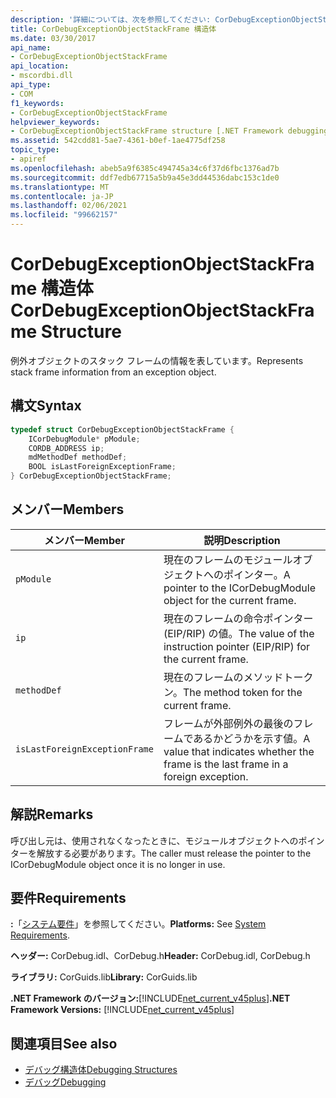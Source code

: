 ```yaml
---
description: '詳細については、次を参照してください: CorDebugExceptionObjectStackFrame 構造体'
title: CorDebugExceptionObjectStackFrame 構造体
ms.date: 03/30/2017
api_name:
- CorDebugExceptionObjectStackFrame
api_location:
- mscordbi.dll
api_type:
- COM
f1_keywords:
- CorDebugExceptionObjectStackFrame
helpviewer_keywords:
- CorDebugExceptionObjectStackFrame structure [.NET Framework debugging]
ms.assetid: 542cdd81-5ae7-4361-b0ef-1ae4775df258
topic_type:
- apiref
ms.openlocfilehash: abeb5a9f6385c494745a34c6f37d6fbc1376ad7b
ms.sourcegitcommit: ddf7edb67715a5b9a45e3dd44536dabc153c1de0
ms.translationtype: MT
ms.contentlocale: ja-JP
ms.lasthandoff: 02/06/2021
ms.locfileid: "99662157"
---
```

# <a name="cordebugexceptionobjectstackframe-structure"></a><span data-ttu-id="10409-103">CorDebugExceptionObjectStackFrame 構造体</span><span class="sxs-lookup"><span data-stu-id="10409-103">CorDebugExceptionObjectStackFrame Structure</span></span>

<span data-ttu-id="10409-104">例外オブジェクトのスタック フレームの情報を表しています。</span><span class="sxs-lookup"><span data-stu-id="10409-104">Represents stack frame information from an exception object.</span></span>  
  
## <a name="syntax"></a><span data-ttu-id="10409-105">構文</span><span class="sxs-lookup"><span data-stu-id="10409-105">Syntax</span></span>  
  
```cpp  
typedef struct CorDebugExceptionObjectStackFrame {  
    ICorDebugModule* pModule;  
    CORDB_ADDRESS ip;  
    mdMethodDef methodDef;  
    BOOL isLastForeignExceptionFrame;  
} CorDebugExceptionObjectStackFrame;  
```  
  
## <a name="members"></a><span data-ttu-id="10409-106">メンバー</span><span class="sxs-lookup"><span data-stu-id="10409-106">Members</span></span>  
  
|<span data-ttu-id="10409-107">メンバー</span><span class="sxs-lookup"><span data-stu-id="10409-107">Member</span></span>|<span data-ttu-id="10409-108">説明</span><span class="sxs-lookup"><span data-stu-id="10409-108">Description</span></span>|  
|------------|-----------------|  
|`pModule`|<span data-ttu-id="10409-109">現在のフレームのモジュールオブジェクトへのポインター。</span><span class="sxs-lookup"><span data-stu-id="10409-109">A pointer to the ICorDebugModule object for the current frame.</span></span>|  
|`ip`|<span data-ttu-id="10409-110">現在のフレームの命令ポインター (EIP/RIP) の値。</span><span class="sxs-lookup"><span data-stu-id="10409-110">The value of the instruction pointer (EIP/RIP) for the current frame.</span></span>|  
|`methodDef`|<span data-ttu-id="10409-111">現在のフレームのメソッドトークン。</span><span class="sxs-lookup"><span data-stu-id="10409-111">The method token for the current frame.</span></span>|  
|`isLastForeignExceptionFrame`|<span data-ttu-id="10409-112">フレームが外部例外の最後のフレームであるかどうかを示す値。</span><span class="sxs-lookup"><span data-stu-id="10409-112">A value that indicates whether the frame is the last frame in a foreign exception.</span></span>|  
  
## <a name="remarks"></a><span data-ttu-id="10409-113">解説</span><span class="sxs-lookup"><span data-stu-id="10409-113">Remarks</span></span>  

 <span data-ttu-id="10409-114">呼び出し元は、使用されなくなったときに、モジュールオブジェクトへのポインターを解放する必要があります。</span><span class="sxs-lookup"><span data-stu-id="10409-114">The caller must release the pointer to the ICorDebugModule object once it is no longer in use.</span></span>  
  
## <a name="requirements"></a><span data-ttu-id="10409-115">要件</span><span class="sxs-lookup"><span data-stu-id="10409-115">Requirements</span></span>  

 <span data-ttu-id="10409-116">**:**「[システム要件](../../get-started/system-requirements.md)」を参照してください。</span><span class="sxs-lookup"><span data-stu-id="10409-116">**Platforms:** See [System Requirements](../../get-started/system-requirements.md).</span></span>  
  
 <span data-ttu-id="10409-117">**ヘッダー:** CorDebug.idl、CorDebug.h</span><span class="sxs-lookup"><span data-stu-id="10409-117">**Header:** CorDebug.idl, CorDebug.h</span></span>  
  
 <span data-ttu-id="10409-118">**ライブラリ:** CorGuids.lib</span><span class="sxs-lookup"><span data-stu-id="10409-118">**Library:** CorGuids.lib</span></span>  
  
 <span data-ttu-id="10409-119">**.NET Framework のバージョン:**[!INCLUDE[net_current_v45plus](../../../../includes/net-current-v45plus-md.md)]</span><span class="sxs-lookup"><span data-stu-id="10409-119">**.NET Framework Versions:** [!INCLUDE[net_current_v45plus](../../../../includes/net-current-v45plus-md.md)]</span></span>  
  
## <a name="see-also"></a><span data-ttu-id="10409-120">関連項目</span><span class="sxs-lookup"><span data-stu-id="10409-120">See also</span></span>

- [<span data-ttu-id="10409-121">デバッグ構造体</span><span class="sxs-lookup"><span data-stu-id="10409-121">Debugging Structures</span></span>](debugging-structures.md)
- [<span data-ttu-id="10409-122">デバッグ</span><span class="sxs-lookup"><span data-stu-id="10409-122">Debugging</span></span>](index.md)
